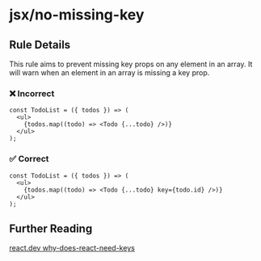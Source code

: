 # jsx/no-missing-key

<!-- end auto-generated rule header -->

## Rule Details

This rule aims to prevent missing key props on any element in an array. It will warn when an element in an array is missing a key prop.

### ❌ Incorrect

```tsx
const TodoList = ({ todos }) => (
  <ul>
    {todos.map((todo) => <Todo {...todo} />)}
  </ul>
);
```

### ✅ Correct

```tsx
const TodoList = ({ todos }) => (
  <ul>
    {todos.map((todo) => <Todo {...todo} key={todo.id} />)}
  </ul>
);
```

## Further Reading

[react.dev why-does-react-need-keys](https://react.dev/learn/rendering-lists#why-does-react-need-keys)
